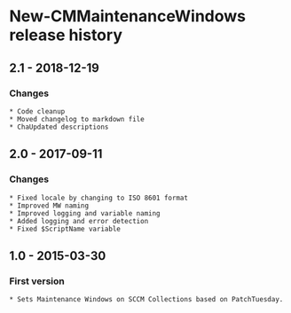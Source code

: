 # New-CMMaintenanceWindows release history

## 2.1 - 2018-12-19

### Changes

    * Code cleanup
    * Moved changelog to markdown file
    * ChaUpdated descriptions

## 2.0 - 2017-09-11

### Changes

    * Fixed locale by changing to ISO 8601 format
    * Improved MW naming
    * Improved logging and variable naming
    * Added logging and error detection
    * Fixed $ScriptName variable

## 1.0 - 2015-03-30

### First version

    * Sets Maintenance Windows on SCCM Collections based on PatchTuesday.
